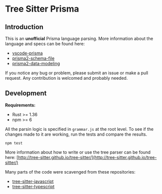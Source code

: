 # Tree Sitter Prisma

## Introduction

This is an **unofficial** Prisma language parsing. More information about the language and specs
can be found here:

- [vscode-prisma](https://github.com/prisma/vscode-prisma)
- [prisma2-schema-file](https://github.com/prisma/prisma2/blob/master/docs/prisma-schema-file.md)
- [prisma2-data-modeling](https://github.com/prisma/prisma2/blob/master/docs/data-modeling.md)

If you notice any bug or problem, please submit an issue or make a pull request. Any contribution
is welcomed and probably needed.

## Development

**Requirements:**

- Rust >= 1.36
- npm >= 6

All the parsin logic is specified in `grammar.js` at the root level. To see if the changes made to
it are working, run the tests and compare the results.

```
npm test
```

More information about how to write or use the tree parser can be found here:
[http://tree-sitter.github.io/tree-sitter/](http://tree-sitter.github.io/tree-sitter/)

Many parts of the code were scavenged from these repositories:

- [tree-sitter-javascript](https://github.com/tree-sitter/tree-sitter-javascript)
- [tree-sitter-typescript](https://github.com/tree-sitter/tree-sitter-typescript)

